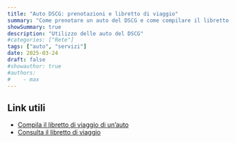 ```yaml
---
title: "Auto DSCG: prenotazioni e libretto di viaggio"
summary: "Come prenotare un auto del DSCG e come compilare il libretto di viaggio"
showSummary: true
description: "Utilizzo delle auto del DSCG"
#categories: ["Rete"]
tags: ["auto", "servizi"]
date: 2025-03-24
draft: false
#showauthor: true
#authors:
#    - max
---
```

## Link utili
- [Compila il libretto di viaggio di un’auto](https://goo.gl/forms/VNW21vP6lCTETKGr1)
- [Consulta il libretto di viaggio](https://drive.google.com/open?id=16biorarseGNvOPEsGT92tWB8rkXb7NpSH9cmR5yWbzI)
